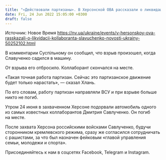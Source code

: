```yaml
---
title: "«Действовали партизаны». В Херсонской ОВА рассказали о ликвидации коллаборанта Славученко"
date: Fri, 24 Jun 2022 15:05:00 +0300
draft: false
---
```

Источник: Новое Время https://nv.ua/ukraine/events/v-hersonskoy-ova-rasskazali-o-likvidacii-kollaboranta-slavuchenko-novosti-ukrainy-50252102.html


 В комментарии Суспільному он сообщил, что взрыв произошел, когда Славученко садился в машину.

От взрыва его отбросило. Коллаборант скончался на месте.

«Такая точная работа партизан. Сейчас это партизанское движение будет только нарастать», — сказал Хлань.

По его словам, работу партизан направляли ВСУ и при взрыве больше никто не погиб.

Утром 24 июня в захваченном Херсоне подорвали автомобиль одного из самых известных коллаборантов Дмитрия Савлученко. Он погиб на месте.

После захвата Херсона российскими войсками Савлученко, будучи сторонником кремлевского режима, сразу же согласился сотрудничать с рашистами, за что был назначен фейковым «главой управления семьи, молодежи и спорта».

Присоединяйтесь к нам в соцсетях Facebook, Telegram и Instagram.
